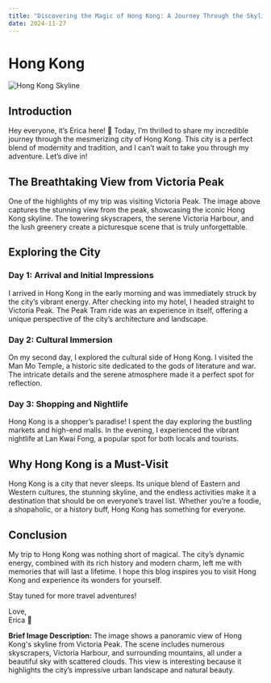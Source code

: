 ```yaml
---
title: "Discovering the Magic of Hong Kong: A Journey Through the Skyline"
date: 2024-11-27
---
```

# Hong Kong

![Hong Kong Skyline](https://vincas1410.github.io/blog_index/images/hongkong.jpg)

## Introduction

Hey everyone, it’s Erica here! 🌟 Today, I’m thrilled to share my incredible journey through the mesmerizing city of Hong Kong. This city is a perfect blend of modernity and tradition, and I can’t wait to take you through my adventure. Let’s dive in!

## The Breathtaking View from Victoria Peak

One of the highlights of my trip was visiting Victoria Peak. The image above captures the stunning view from the peak, showcasing the iconic Hong Kong skyline. The towering skyscrapers, the serene Victoria Harbour, and the lush greenery create a picturesque scene that is truly unforgettable.

## Exploring the City

### Day 1: Arrival and Initial Impressions

I arrived in Hong Kong in the early morning and was immediately struck by the city’s vibrant energy. After checking into my hotel, I headed straight to Victoria Peak. The Peak Tram ride was an experience in itself, offering a unique perspective of the city’s architecture and landscape.

### Day 2: Cultural Immersion

On my second day, I explored the cultural side of Hong Kong. I visited the Man Mo Temple, a historic site dedicated to the gods of literature and war. The intricate details and the serene atmosphere made it a perfect spot for reflection.

### Day 3: Shopping and Nightlife

Hong Kong is a shopper’s paradise! I spent the day exploring the bustling markets and high-end malls. In the evening, I experienced the vibrant nightlife at Lan Kwai Fong, a popular spot for both locals and tourists.

## Why Hong Kong is a Must-Visit

Hong Kong is a city that never sleeps. Its unique blend of Eastern and Western cultures, the stunning skyline, and the endless activities make it a destination that should be on everyone’s travel list. Whether you’re a foodie, a shopaholic, or a history buff, Hong Kong has something for everyone.

## Conclusion

My trip to Hong Kong was nothing short of magical. The city’s dynamic energy, combined with its rich history and modern charm, left me with memories that will last a lifetime. I hope this blog inspires you to visit Hong Kong and experience its wonders for yourself.

Stay tuned for more travel adventures!

Love,  
Erica 🌸

**Brief Image Description:** The image shows a panoramic view of Hong Kong's skyline from Victoria Peak. The scene includes numerous skyscrapers, Victoria Harbour, and surrounding mountains, all under a beautiful sky with scattered clouds. This view is interesting because it highlights the city’s impressive urban landscape and natural beauty.
